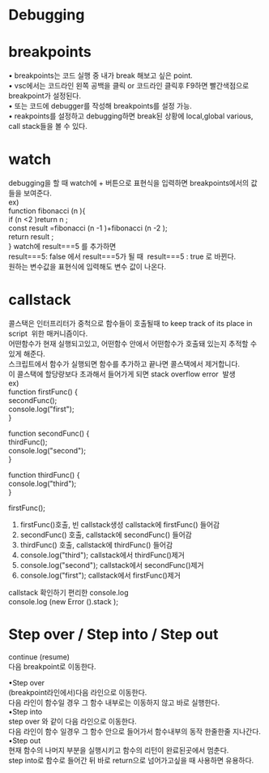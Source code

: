 # Debugging
# breakpoints
• breakpoints는 코드 실행 중 내가 break 해보고 싶은 point.<br/>
• vsc에서는 코드라인 왼쪽 공백을 클릭 or 코드라인 클릭후 F9하면 빨간색점으로 breakpoint가 설정된다.<br/>
• 또는 코드에 debugger를 작성해 breakpoints를 설정 가능.<br/>
• reakpoints를 설정하고 debugging하면 break된 상황에 local,global various, call stack들을 볼 수 있다.<br/>

# watch
debugging을 할 때 watch에 + 버튼으로 표현식을 입력하면 breakpoints에서의 값들을 보여준다.<br/>
ex)<br/>
function fibonacci (n ){<br/>
  if (n <2 )return n ;<br/>
  const result =fibonacci (n -1 )+fibonacci (n -2 );<br/>
  return result ;<br/>
}
watch에 result===5 를 추가하면<br/>
result===5: false 에서 result===5가 될 때  result===5 : true 로 바뀐다.<br/>
원하는 변수값을 표현식에 입력해도 변수 값이 나온다.<br/>

# callstack
콜스택은 인터프리터가 중척으로 함수들이 호출될때 to keep track of its place in script  위한 매커니즘이다.<br/>
어떤함수가 현재 실행되고있고, 어떤함수 안에서 어떤함수가 호출돼 있는지 추적할 수 있게 해준다.<br/>
스크립트에서 함수가 실행되면 함수를 추가하고 끝나면 콜스택에서 제거합니다.<br/>
이 콜스택에 할당량보다 초과해서 들어가게 되면 stack overflow error  발생<br/>
ex)<br/>
function firstFunc() {<br/>
  secondFunc();<br/>
  console.log("first");<br/>
}<br/>

function secondFunc() {<br/>
  thirdFunc();<br/>
  console.log("second");<br/>
}<br/>

function thirdFunc() {<br/>
  console.log("third");<br/>
}<br/>

firstFunc();
1. firstFunc()호출, 빈 callstack생성 callstack에 firstFunc() 들어감<br/>
2. secondFunc() 호출, callstack에 secondFunc() 들어감<br/>
3. thirdFunc() 호출, callstack에 thirdFunc() 들어감<br/>
4. console.log("third"); callstack에서 thirdFunc()제거<br/>
5. console.log("second"); callstack에서 secondFunc()제거<br/>
6. console.log("first"); callstack에서 firstFunc()제거<br/>

callstack 확인하기 편리한 console.log<br/>
console.log (new Error ().stack );<br/>
# Step over / Step into / Step out

continue (resume)<br/>
다음 breakpoint로 이동한다.<br/>

•Step over<br/>
(breakpoint라인에서)다음 라인으로 이동한다.<br/>
다음 라인이 함수일 경우 그 함수 내부로는 이동하지 않고 바로 실행한다.<br/>
•Step into<br/>
step over 와 같이 다음 라인으로 이동한다.<br/>
다음 라인이 함수 일경우 그 함수 안으로 들어가서 함수내부의 동작 한줄한줄 지나간다.<br/>
•Step out<br/>
현재 함수의 나머지 부분을 실행시키고 함수의 리턴이 완료된곳에서 멈춘다.<br/>
step into로 함수로 들어간 뒤 바로 return으로 넘어가고싶을 때 사용하면 유용하다.<br/>